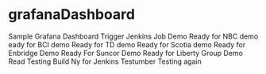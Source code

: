 # grafanaDashboard
Sample Grafana Dashboard
Trigger Jenkins Job
Demo
Ready for NBC demo
eady for BCI demo
Ready for TD demo
Ready for Scotia demo
Ready for Enbridge Demo
Ready For Suncor Demo
Ready for Liberty Group Demo
Read
Testing Build Ny for Jenkins Testumber 
Testing again

